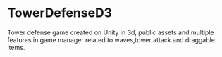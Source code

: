 # TowerDefenseD3
Tower defense game created on Unity in 3d, public assets and multiple features in game manager related to waves,tower attack and draggable items. 
